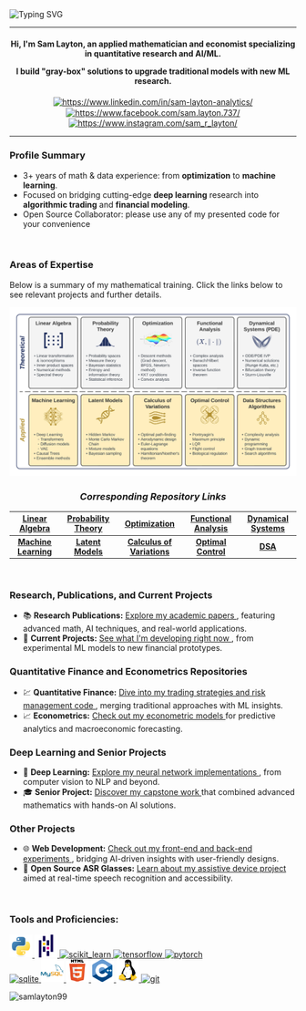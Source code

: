 <img src="https://readme-typing-svg.herokuapp.com?size=40&duration=4000&color=1e2d5c&center=true&vCenter=true&width=1000&lines=Welcome+to+Sam+Layton's+GitHub!;AI+Researcher+%7C+Quant+Finance+Specialist" alt="Typing SVG">
<hr>
<h4 align="center">Hi, I'm Sam Layton, an applied mathematician and economist specializing in quantitative research and AI/ML.

I build "gray-box" solutions to upgrade traditional models with new ML research. </h4>

<p align="center">
<a href="https://linkedin.com/in/sam-layton-ai/" target="_blank" rel="noopener noreferrer"><img align="center" src="https://raw.githubusercontent.com/rahuldkjain/github-profile-readme-generator/master/src/images/icons/Social/linked-in-alt.svg" alt="https://www.linkedin.com/in/sam-layton-analytics/" height="30" width="40" /></a>
<a href="https://fb.com/sam.layton.737/" target="blank"><img align="center" src="https://raw.githubusercontent.com/rahuldkjain/github-profile-readme-generator/master/src/images/icons/Social/facebook.svg" alt="https://www.facebook.com/sam.layton.737/" height="30" width="40" /></a>
<a href="https://instagram.com/sam_r_layton/" target="blank"><img align="center" src="https://raw.githubusercontent.com/rahuldkjain/github-profile-readme-generator/master/src/images/icons/Social/instagram.svg" alt="https://www.instagram.com/sam_r_layton/" height="30" width="40" /></a>
</p>
<hr>



<!-- An intro statement here. please update it to be actually interesting  -->
<h3 align="left">Profile Summary</h3>
<p>
    <ul>
        <li>3+ years of math & data experience: from <b>optimization</b> to <b>machine learning</b>.</li>
        <li>Focused on bridging cutting-edge <b>deep learning</b> research into <b>algorithmic trading</b> and <b>financial modeling</b>.</li>
        <li>Open Source Collaborator: please use any of my presented code for your convenience</li>
    </ul>
</p>
<br>


<!-- Area of Expertise Section -->
<h3 align="left">Areas of Expertise</h3>
<p>
    Below is a summary of my mathematical training. Click the links below to see relevant projects and further details.
</p>



<!-- Center the Infographic Image -->
<p align="center">
  <img 
    src="https://github.com/samlayton99/samlayton99/raw/main/assets/applied_math.png"
    alt="Infographic"
  />
</p>


<!-- Corresponding Links section -->
<h3 align="center"><em>Corresponding Repository Links</em></h3>
<!-- Center the Table -->
<div align="center">

| <u>**[Linear Algebra](https://github.com/samlayton99/samlayton99/blob/main/categories/linear_algebra/linear_algebra.md)**</u> | <u>**[Probability Theory](https://github.com/samlayton99/samlayton99/blob/main/categories/probability_theory/probability_theory.md)**</u> | <u>**[Optimization](https://github.com/samlayton99/samlayton99/blob/main/categories/optimization/optimization.md)**</u> | <u>**[Functional Analysis](https://github.com/samlayton99/samlayton99/blob/main/categories/functional_analysis/functional_analysis.md)**</u> | <u>**[Dynamical Systems](https://github.com/samlayton99/samlayton99/blob/main/categories/dynamical_systems/dynamical_systems.md)**</u> |
| :---------------------------------------------------------------------------------------------------: | :-----------------------------------------------------------------------------------------------------------: | :---------------------------------------------------------------------------------------------: | :---------------------------------------------------------------------------------------------------------------: | :------------------------------------------------------------------------------------------------: |
| <u>**[Machine Learning](https://github.com/samlayton99/samlayton99/blob/main/categories/machine_learning/machine_learning.md)**</u> | <u>**[Latent Models](https://github.com/samlayton99/samlayton99/blob/main/categories/latent_models/latent_models.md)**</u> | <u>**[Calculus of Variations](https://github.com/samlayton99/samlayton99/blob/main/categories/calculus_of_variations/calculus_of_variations.md)**</u> | <u>**[Optimal Control](https://github.com/samlayton99/samlayton99/blob/main/categories/optimal_control/optimal_control.md)**</u> | <u>**[DSA](https://github.com/samlayton99/samlayton99/blob/main/categories/dsa/dsa.md)**</u> |

</div>
<br>

<!-- Research, Publications, and Current Projects -->
<h3 align="left">Research, Publications, and Current Projects</h3>
<ul>
  <li>
    📚 <b>Research Publications:</b> 
    <a href="https://github.com/samlayton99?tab=repositories&q=topic:Research-Publications&sort=stars" target="_blank">
      Explore my academic papers
    </a>, featuring advanced math, AI techniques, and real-world applications.
  </li>
  <li>
    🔬 <b>Current Projects:</b> 
    <a href="https://github.com/samlayton99?tab=repositories&q=topic:Current-Projects&sort=stars" target="_blank">
      See what I'm developing right now
    </a>, from experimental ML models to new financial prototypes.
  </li>
</ul>

<!-- Quantitative Finance and Econometrics Repositories -->
<h3 align="left">Quantitative Finance and Econometrics Repositories</h3>
<ul>
  <li>
    💹 <b>Quantitative Finance:</b> 
    <a href="https://github.com/samlayton99?tab=repositories&q=topic:Quantitative-Finance&sort=stars" target="_blank">
      Dive into my trading strategies and risk management code
    </a>, merging traditional approaches with ML insights.
  </li>
  <li>
    📈 <b>Econometrics:</b> 
    <a href="https://github.com/samlayton99?tab=repositories&q=topic:Econometrics&sort=stars" target="_blank">
      Check out my econometric models
    </a> for predictive analytics and macroeconomic forecasting.
  </li>
</ul>

<!-- Deep Learning and Senior Projects -->
<h3 align="left">Deep Learning and Senior Projects</h3>
<ul>
  <li>
    🧠 <b>Deep Learning:</b> 
    <a href="https://github.com/samlayton99?tab=repositories&q=topic:Deep-Learning&sort=stars" target="_blank">
      Explore my neural network implementations
    </a>, from computer vision to NLP and beyond.
  </li>
  <li>
    🎓 <b>Senior Project:</b> 
    <a href="https://github.com/samlayton99?tab=repositories&q=topic:Senior-Project&sort=stars" target="_blank">
      Discover my capstone work
    </a> that combined advanced mathematics with hands-on AI solutions.
  </li>
</ul>

<!-- Other Projects -->
<h3 align="left">Other Projects</h3>
<ul>
  <li>
    🌐 <b>Web Development:</b> 
    <a href="https://github.com/samlayton99?tab=repositories&q=topic:Web-Development&sort=stars" target="_blank">
      Check out my front-end and back-end experiments
    </a>, bridging AI-driven insights with user-friendly designs.
  </li>
  <li>
    🥽 <b>Open Source ASR Glasses:</b> 
    <a href="https://github.com/samlayton99?tab=repositories&q=topic:Web-Development&sort=stars" target="_blank">
      Learn about my assistive device project
    </a> aimed at real-time speech recognition and accessibility.
  </li>
</ul>


<!-- Ending stuff showing skills, contact, etc. written here below -->
<br>

<h3 align="left">Tools and Proficiencies:</h3>
<p align="left">
<a href="https://www.python.org" target="_blank" rel="noreferrer"> <img src="https://raw.githubusercontent.com/devicons/devicon/master/icons/python/python-original.svg" alt="python" width="40" height="40"/> </a>
<a href="https://pandas.pydata.org/" target="_blank" rel="noreferrer"> <img src="https://raw.githubusercontent.com/devicons/devicon/2ae2a900d2f041da66e950e4d48052658d850630/icons/pandas/pandas-original.svg" alt="pandas" width="40" height="40"/> </a>
<a href="https://scikit-learn.org/" target="_blank" rel="noreferrer"> <img src="https://upload.wikimedia.org/wikipedia/commons/0/05/Scikit_learn_logo_small.svg" alt="scikit_learn" width="40" height="40"/> </a>
<a href="https://www.tensorflow.org" target="_blank" rel="noreferrer"> <img src="https://www.vectorlogo.zone/logos/tensorflow/tensorflow-icon.svg" alt="tensorflow" width="40" height="40"/> </a>
<a href="https://pytorch.org/" target="_blank" rel="noreferrer"> <img src="https://www.vectorlogo.zone/logos/pytorch/pytorch-icon.svg" alt="pytorch" width="40" height="40"/> </a>
<br>
<a href="https://www.sqlite.org/" target="_blank" rel="noreferrer"> <img src="https://www.vectorlogo.zone/logos/sqlite/sqlite-icon.svg" alt="sqlite" width="40" height="40"/> </a>
<a href="https://www.mysql.com/" target="_blank" rel="noreferrer"> <img src="https://raw.githubusercontent.com/devicons/devicon/master/icons/mysql/mysql-original-wordmark.svg" alt="mysql" width="40" height="40"/> </a>
<a href="https://www.w3.org/html/" target="_blank" rel="noreferrer"> <img src="https://raw.githubusercontent.com/devicons/devicon/master/icons/html5/html5-original-wordmark.svg" alt="html5" width="40" height="40"/> </a>
<a href="https://www.w3schools.com/cpp/" target="_blank" rel="noreferrer"> <img src="https://raw.githubusercontent.com/devicons/devicon/master/icons/cplusplus/cplusplus-original.svg" alt="cplusplus" width="40" height="40"/> </a>
<a href="https://www.linux.org/" target="_blank" rel="noreferrer"> <img src="https://raw.githubusercontent.com/devicons/devicon/master/icons/linux/linux-original.svg" alt="linux" width="40" height="40"/> </a>
<a href="https://git-scm.com/" target="_blank" rel="noreferrer"> <img src="https://www.vectorlogo.zone/logos/git-scm/git-scm-icon.svg" alt="git" width="40" height="40"/> </a>
</p>
<p align="left"> <img src="https://komarev.com/ghpvc/?username=samlayton99&label=Profile%20views&color=0e75b6&style=flat" alt="samlayton99" /> </p>

